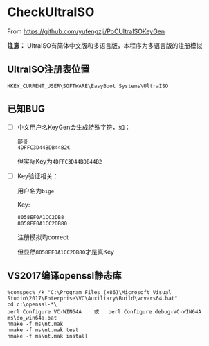 # CheckUltraISO
From https://github.com/yufengzjj/PoCUltraISOKeyGen

**注意：** UltraISO有简体中文版和多语言版，本程序为多语言版的注册模拟
## UltraISO注册表位置
```
HKEY_CURRENT_USER\SOFTWARE\EasyBoot Systems\UltraISO
```

## 已知BUG

- [ ] 中文用户名KeyGen会生成特殊字符，如：
	```
	鄙哥
	4DFFC3D44BDB44B2€
	```
	但实际Key为```4DFFC3D44BDB44B2```

- [ ]  Key验证相关：

	用户名为```bige```

	Key:

	```
	8058EF0A1CC2DB8
	8058EF0A1CC2DB80
	```
	注册模拟均correct

	但显然```8058EF0A1CC2DB80```才是真Key

## VS2017编译openssl静态库
```
%comspec% /k "C:\Program Files (x86)\Microsoft Visual Studio\2017\Enterprise\VC\Auxiliary\Build\vcvars64.bat"
cd c:\openssl-*\
perl Configure VC-WIN64A	或	perl Configure debug-VC-WIN64A
ms\do_win64a.bat
nmake -f ms\nt.mak
nmake -f ms\nt.mak test
nmake -f ms\nt.mak install
```
